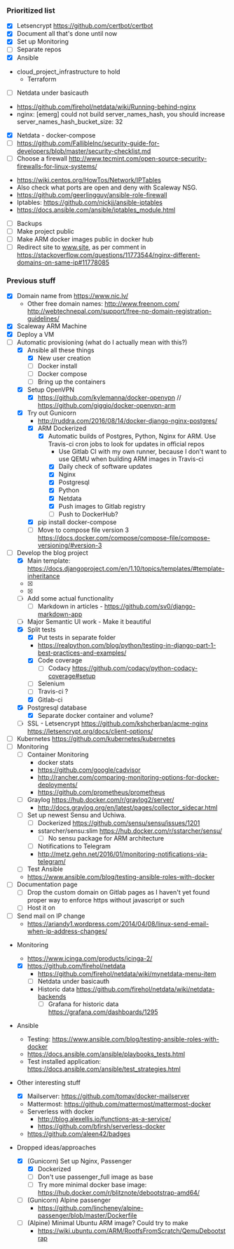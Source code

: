 ### Prioritized list
 - [x] Letsencrypt https://github.com/certbot/certbot
 - [x] Document all that's done until now
 - [x] Set up Monitoring
 - [ ] Separate repos
  - [x] Ansible
  - cloud_project_infrastructure to hold
    - Terraform
 - [ ] Netdata under basicauth
  - https://github.com/firehol/netdata/wiki/Running-behind-nginx
  - nginx: [emerg] could not build server_names_hash, you should increase server_names_hash_bucket_size: 32
 - [x] Netdata - docker-compose
 - [ ] https://github.com/FallibleInc/security-guide-for-developers/blob/master/security-checklist.md
 - [ ] Choose a firewall http://www.tecmint.com/open-source-security-firewalls-for-linux-systems/
  - https://wiki.centos.org/HowTos/Network/IPTables
  - Also check what ports are open and deny with Scaleway NSG.
  - https://github.com/geerlingguy/ansible-role-firewall
  - Iptables: https://github.com/nickjj/ansible-iptables
  - https://docs.ansible.com/ansible/iptables_module.html
 - [ ] Backups
 - [ ] Make project public
 - [ ] Make ARM docker images public in docker hub
 - [ ] Redirect site to www.site, as per comment in https://stackoverflow.com/questions/11773544/nginx-different-domains-on-same-ip#11778085

### Previous stuff
- [x] Domain name from https://www.nic.lv/
  - Other free domain names: http://www.freenom.com/ http://webtechnepal.com/support/free-np-domain-registration-guidelines/
- [x] Scaleway ARM Machine
- [x] Deploy a VM
- [ ] Automatic provisioning (what do I actually mean with this?)
  - [x] Ansible all these things
    - [x] New user creation
    - [ ] Docker install
    - [ ] Docker compose
    - [ ] Bring up the containers  
  - [x] Setup OpenVPN
    - [x] https://github.com/kylemanna/docker-openvpn // https://github.com/giggio/docker-openvpn-arm
  - [x] Try out Gunicorn
    - http://ruddra.com/2016/08/14/docker-django-nginx-postgres/
    - [x] ARM Dockerized
      - [x] Automatic builds of Postgres, Python, Nginx for ARM. Use Travis-ci cron jobs to look for updates in official repos
        - Use Gitlab CI with my own runner, because I don't want to use QEMU when building ARM images in Travis-ci
        - [x] Daily check of software updates
         - [x] Nginx
         - [x] Postgresql
         - [x] Python
         - [x] Netdata
         - [x] Push images to Gitlab registry
         - [ ] Push to DockerHub?
    - [x] pip install docker-compose
    - [ ] Move to compose file version 3 https://docs.docker.com/compose/compose-file/compose-versioning/#version-3
- [ ] Develop the blog project
  - [x] Main template: https://docs.djangoproject.com/en/1.10/topics/templates/#template-inheritance
  - [x] <link rel="stylesheet" href="https://cdn.jsdelivr.net/semantic-ui/2.2.6/semantic.min.css">
  - [x] <script src="https://cdn.jsdelivr.net/semantic-ui/2.2.6/semantic.min.js"></script>
  - [ ] Add some actual functionality
    - [ ] Markdown in articles - https://github.com/sv0/django-markdown-app
  - [ ] Major Semantic UI work - Make it beautiful
  - [x] Split tests
    - [x] Put tests in separate folder
    - https://realpython.com/blog/python/testing-in-django-part-1-best-practices-and-examples/
    - [x] Code coverage
      - [ ] Codacy https://github.com/codacy/python-codacy-coverage#setup
    - [ ] Selenium
    - [ ] Travis-ci ?
    - [x] Gitlab-ci
  - [x] Postgresql database
    - [x] Separate docker container and volume?
  - [ ] SSL - Letsencrypt https://github.com/kshcherban/acme-nginx https://letsencrypt.org/docs/client-options/
- [ ] Kubernetes https://github.com/kubernetes/kubernetes
- [ ] Monitoring
  - [ ] Container Monitoring
    - docker stats
    - https://github.com/google/cadvisor
    - http://rancher.com/comparing-monitoring-options-for-docker-deployments/
    - https://github.com/prometheus/prometheus
  - [ ] Graylog https://hub.docker.com/r/graylog2/server/
    - http://docs.graylog.org/en/latest/pages/collector_sidecar.html
  - [ ] Set up newest Sensu and Uchiwa.
    - [ ] Dockerized https://github.com/sensu/sensu/issues/1201
    - sstarcher/sensu:slim https://hub.docker.com/r/sstarcher/sensu/
      - [ ] No sensu package for ARM architecture
    - [ ] Notifications to Telegram
    - http://metz.gehn.net/2016/01/monitoring-notifications-via-telegram/
  - [ ] Test Ansible
  - https://www.ansible.com/blog/testing-ansible-roles-with-docker
- [ ] Documentation page
  - [ ] Drop the custom domain on Gitlab pages as I haven't yet found proper way to enforce https without javascript or such
  - [ ] Host it on
- [ ] Send mail on IP change
  - https://ariandy1.wordpress.com/2014/04/08/linux-send-email-when-ip-address-changes/

- Monitoring
  - https://www.icinga.com/products/icinga-2/
  - [x] https://github.com/firehol/netdata
    - https://github.com/firehol/netdata/wiki/mynetdata-menu-item
    - [ ] Netdata under basicauth
    - Historic data https://github.com/firehol/netdata/wiki/netdata-backends
      - [ ] Grafana for historic data https://grafana.com/dashboards/1295

- Ansible
  - Testing: https://www.ansible.com/blog/testing-ansible-roles-with-docker
  - https://docs.ansible.com/ansible/playbooks_tests.html
  - Test installed application: https://docs.ansible.com/ansible/test_strategies.html

- Other interesting stuff
  - [x] Mailserver: https://github.com/tomav/docker-mailserver
  - Mattermost: https://github.com/mattermost/mattermost-docker
  - Serverless with docker
    - http://blog.alexellis.io/functions-as-a-service/
    - https://github.com/bfirsh/serverless-docker
  - https://github.com/aleen42/badges

- Dropped ideas/approaches
  - [x] (Gunicorn) Set up Nginx, Passenger
    - [x] Dockerized
    - [ ] Don't use passenger_full image as base
    - [ ] Try more minimal docker base image: https://hub.docker.com/r/blitznote/debootstrap-amd64/
  - [ ] (Gunicorn) Alpine passenger
    - https://github.com/lincheney/alpine-passenger/blob/master/Dockerfile
  - [ ] (Alpine) Minimal Ubuntu ARM image? Could try to make
    - https://wiki.ubuntu.com/ARM/RootfsFromScratch/QemuDebootstrap  